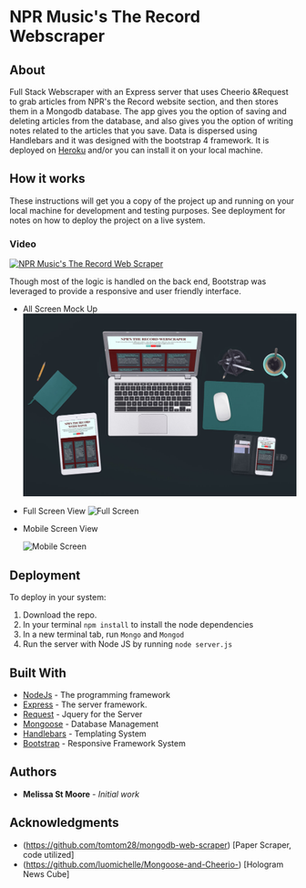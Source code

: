 # NPR Music's The Record Webscraper

## About

Full Stack Webscraper with an Express server that uses Cheerio &Request to grab articles from NPR's the Record website section, and then stores them in a Mongodb database. The app gives you the option of saving and deleting articles from the database, and also gives you the option of writing notes related to the articles that you save. Data is dispersed using Handlebars and it was designed with the bootstrap 4 framework. It is deployed on [Heroku](https://npr-music-scraper.herokuapp.com/) and/or you can install it on your local machine.

## How it works

These instructions will get you a copy of the project up and running on your local machine for development and testing purposes. See deployment for notes on how to deploy the project on a live system.

### Video
[![NPR Music's The Record Web Scraper](https://imgur.com/a/RCmxz)](https://vimeo.com/257386878 "Npr's The Record Web Scraper - Click to Watch!")

Though most of the logic is handled on the back end, Bootstrap was leveraged to provide a responsive and user friendly interface.

- All Screen Mock Up
  ![Mock Up](/screenshots/mockup_diff_screens.jpg)

- Full Screen View
  ![Full Screen](/screenshots/full_view.png)

- Mobile Screen View

  ![Mobile Screen](/screenshots/mobile_view.jpg)


## Deployment

To deploy in your system:

  1. Download the repo.
  2. In your terminal `npm install` to install the node dependencies
  3. In a new terminal tab, run `Mongo` and `Mongod`
  4. Run the server with Node JS by running `node server.js`

## Built With

* [NodeJs](https://nodejs.org/en/) - The programming framework
* [Express](https://expressjs.com/) - The server framework.
* [Request](https://cheerio.js.org/) - Jquery for the Server
* [Mongoose](http://mongoosejs.com/) - Database Management
* [Handlebars](http://handlebarsjs.com/) - Templating System
* [Bootstrap](http://getbootstrap.com) - Responsive Framework System

## Authors

* **Melissa St Moore** - *Initial work*

## Acknowledgments

* (https://github.com/tomtom28/mongodb-web-scraper) [Paper Scraper, code utilized]
* (https://github.com/luomichelle/Mongoose-and-Cheerio-) [Hologram News Cube]
